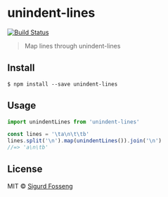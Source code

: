 # unindent-lines
[![Build Status](https://travis-ci.org/laat/unindent-lines.svg?branch=master)](https://travis-ci.org/laat/unindent-lines)

> Map lines through unindent-lines


## Install

```
$ npm install --save unindent-lines
```

## Usage

```javascript test
import unindentLines from 'unindent-lines'

const lines = '\ta\n\t\tb'
lines.split('\n').map(unindentLines()).join('\n')
//=> 'a\n\tb'
```


## License

MIT © [Sigurd Fosseng](https://github.com/laat)
